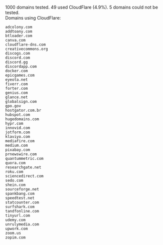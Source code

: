 1000 domains tested. 49 used CloudFlare (4.9%). 5 domains could not be tested.<br>
Domains using CloudFlare:
```
adcolony.com
addtoany.com
btloader.com
canva.com
cloudflare-dns.com
creativecommons.org
discogs.com
discord.com
discord.gg
discordapp.com
docker.com
epicgames.com
eyeota.net
fiverr.com
forter.com
genius.com
glance.net
globalsign.com
gpo.gov
hostgator.com.br
hubspot.com
hugedomains.com
hypr.com
innovid.com
jotform.com
klaviyo.com
mediafire.com
medium.com
pixabay.com
prnewswire.com
quantummetric.com
quora.com
researchgate.net
roku.com
sciencedirect.com
sedo.com
shein.com
sourceforge.net
spankbang.com
speedtest.net
statcounter.com
surfshark.com
tandfonline.com
tinyurl.com
udemy.com
unrulymedia.com
upwork.com
zoom.us
zopim.com
```
	